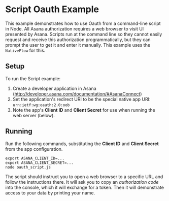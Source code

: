# Script Oauth Example

This example demonstrates how to use Oauth from a command-line script in Node.
All Asana authorization requires a web browser to visit UI presented by Asana.
Scripts run at the command line so they cannot easily request and receive this
authorization programmatically, but they can prompt the user to get it and
enter it manually. This example uses the `NativeFlow` for this.

## Setup

To run the Script example:

  1. Create a developer application in Asana (http://developer.asana.com/documentation/#AsanaConnect)
  2. Set the application's redirect URI to be the special native app URI: `urn:ietf:wg:oauth:2.0:oob`
  3. Note the app's **Client ID** and **Client Secret** for use when running the web server (below).

## Running

Run the following commands, substituting the **Client ID** and **Client Secret** from the app configuration.

    export ASANA_CLIENT_ID=...
    export ASANA_CLIENT_SECRET=...
    node oauth_script.js

The script should instruct you to open a web browser to a specific URL and
follow the instructions there. It will ask you to copy an *authorization code*
into the console, which it will exchange for a token. Then it will demonstrate
access to your data by printing your name.
